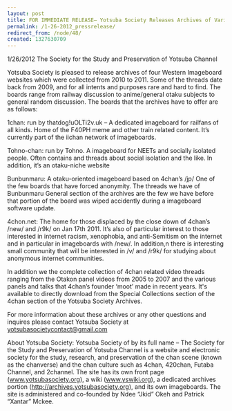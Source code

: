```yaml
---
layout: post
title: FOR IMMEDIATE RELEASE– Yotsuba Society Releases Archives of Various Imageboards
permalink: /1-26-2012_pressrelease/
redirect_from: /node/48/
created: 1327630709
---
```

1/26/2012
The Society for the Study and Preservation of Yotsuba Channel

Yotsuba Society is pleased to release archives of four Western Imageboard websites which were collected from 2010 to 2011. Some of the threads date back from 2009, and for all intents and purposes rare and hard to find. The boards range from railway discussion to anime/general otaku subjects to general random discussion. The boards that the archives have to offer are as follows:

1chan: run by thatdog!uOLTi2v.uk – A dedicated imageboard for railfans of all kinds. Home of the F40PH meme and other train related content. It’s currently part of the iichan network of imageboards.

Tohno-chan: run by Tohno. A imageboard for NEETs and socially isolated people. Often contains and threads about social isolation and the like. In addition, it’s an otaku-niche website

Bunbunmaru: A otaku-oriented imageboard based on 4chan’s /jp/ One of the few boards that have forced anonymity. The threads we have of Bunbunmaru General section of the archives are the few we have before that portion of the board was wiped accidently during a imageboard software update.

4chon.net: The home for those displaced by the close down of 4chan’s /new/ and /r9k/ on Jan 17th 2011. It’s also of particular interest to those interested in internet racism, xenophobia, and anti-Semitism on the internet and in particular in imageboards with /new/. In addition,n there is interesting small community that will be interested in /v/ and /r9k/ for studying about  anonymous internet communities.

In addition we the complete collection of 4chan related video threads ranging from the Otakon panel videos from 2005 to 2007 and the various panels and talks that 4chan’s founder ‘moot’ made in recent years. It's available to directly download from the Special Collections section of the 4chan section of the Yotsuba Society Archives.

For more information about these archives or any other questions and inquires please contact Yotsuba Society at yotsubasocietycontact@gmail.com

About Yotsuba Society: Yotsuba Society of by its full name – The Society for the Study and Preservation of Yotsuba Channel is a website and electronic society for the study, research, and preservation of the chan scene (known as the chanverse) and the chan culture such as 4chan, 420chan, Futaba Channel, and 2channel. The site has its own front page (www.yotsubasociety.org), a wiki (www.yswiki.org), a dedicated archives portion (http://archives.yotsubasociety.org), and its own imageboards. The site is administered and co-founded by Ndee “Jkid” Okeh and Patrick “Xantar” Mckee.


